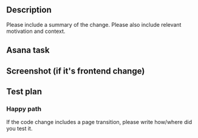 ## Description

Please include a summary of the change. Please also include relevant motivation and context.

## Asana task

## Screenshot (if it's frontend change)

## Test plan

### Happy path

If the code change includes a page transition, please write how/where did you test it.
